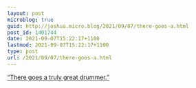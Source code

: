 ```yaml
---
layout: post
microblog: true
guid: http://joshua.micro.blog/2021/09/07/there-goes-a.html
post_id: 1401744
date: 2021-09-07T15:22:17+1100
lastmod: 2021-09-07T15:22:17+1100
type: post
url: /2021/09/07/there-goes-a.html
---
```

[“There goes a truly great drummer.”](https://www.theredhandfiles.com/do-you-work-out-before-you-go-on-tour/)
